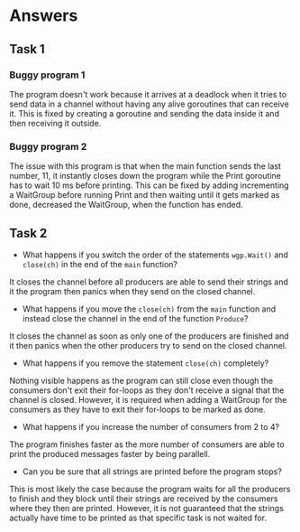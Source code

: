 # Answers

## Task 1

### Buggy program 1

The program doesn't work because it arrives at a deadlock when it tries to send data in a channel without having any alive goroutines that can receive it. This is fixed by creating a goroutine and sending the data inside it and then receiving it outside.

### Buggy program 2

The issue with this program is that when the main function sends the last number, 11, it instantly closes down the program while the Print goroutine has to wait 10 ms before printing. This can be fixed by adding incrementing a WaitGroup before running Print and then waiting until it gets marked as done, decreased the WaitGroup, when the function has ended.

## Task 2

* What happens if you switch the order of the statements `wgp.Wait()` and `close(ch)` in the end of the `main` function?

It closes the channel before all producers are able to send their strings and it the program then panics when they send on the closed channel.

* What happens if you move the `close(ch)` from the `main` function and instead close the channel in the end of the function `Produce`?

It closes the channel as soon as only one of the producers are finished and it then panics when the other producers try to send on the closed channel.

* What happens if you remove the statement `close(ch)` completely?

Nothing visible happens as the program can still close even though the consumers don't exit their for-loops as they don't receive a signal that the channel is closed. However, it is required when adding a WaitGroup for the consumers as they have to exit their for-loops to be marked as done.

* What happens if you increase the number of consumers from 2 to 4?

The program finishes faster as the more number of consumers are able to print the produced messages faster by being parallell.

* Can you be sure that all strings are printed before the program stops?

This is most likely the case because the program waits for all the producers to finish and they block until their strings are received by the consumers where they then are printed. However, it is not guaranteed that the strings actually have time to be printed as that specific task is not waited for.